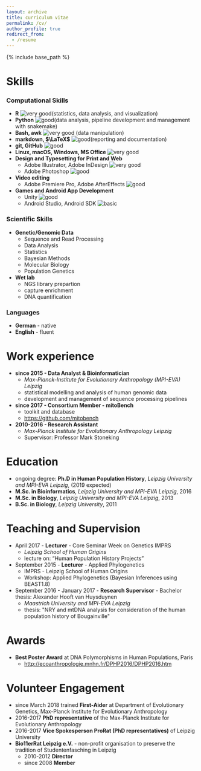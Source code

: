 ```yaml
---
layout: archive
title: curriculum vitae
permalink: /cv/
author_profile: true
redirect_from:
  - /resume
---
```


{% include base_path %}


Skills
======

### Computational Skills

* **R** ![very good][c3](statistics, data analysis, and visualization)
* **Python** ![good][c2](data analysis, pipeline development and management with snakemake)
* **Bash, awk** ![very good][c3] (data manipulation)
* **markdown, $\LaTeX$** ![good][c2](reporting and documentation)
* **git, GitHub** ![good][c2]
* **Linux, macOS, Windows, MS Office** ![very good][c3]
* **Design and Typesetting for Print and Web**
  * Adobe Illustrator, Adobe InDesign ![very good][c3]
  * Adobe Photoshop ![good][c2]
* **Video editing**
  * Adobe Premiere Pro, Adobe AfterEffects ![good][c2] 
* **Games and Android App Development**
  * Unity ![good][c2] 
  * Android Studio, Android SDK ![basic][c1]
    


### Scientific Skills

* **Genetic/Genomic Data**
  * Sequence and Read Processing
  * Data Analysis
  * Statistics
  * Bayesian Methods
  * Molecular Biology
  * Population Genetics
* **Wet lab**
  * NGS library prepartion
  * capture enrichment
  * DNA quantification

### Languages

* **German** - native
* **English** - fluent

Work experience
======
* **since 2015 - Data Analyst & Bioinformatician** 
  - *Max-Planck-Institute for Evolutionary Anthropology (MPI-EVA) Leipzig*
  - statistical modelling and analysis of human genomic data
  - development and management of sequence processing pipelines
* **since 2017 - Consortium Member - mitoBench** 
  - toolkit and database 
  - https://github.com/mitobench
* **2010-2016 - Research Assistant**
  * *Max-Planck Institute for Evolutionary Anthropology Leipzig*
  * Supervisor: Professor Mark Stoneking


Education
======
* ongoing degree: **Ph.D in Human Population History**, *Leipzig University and MPI-EVA Leipzig*, (2019 expected)
* **M.Sc. in Bioinformatics**, *Leipzig University and MPI-EVA Leipzig*, 2016
* **M.Sc. in Biology**, *Leipzig University and MPI-EVA Leipzig*, 2013
* **B.Sc. in Biology**, *Leipzig University*, 2011

Teaching and Supervision
======
* April 2017 - **Lecturer** - Core Seminar Week on Genetics IMPRS 
  * *Leipzig School of Human Origins*
  * lecture on: “Human Population History Projects” 
* September 2015 - **Lecturer** - Applied Phylogenetics 
  * IMPRS - Leipzig School of Human Origins
  * Workshop: Applied Phylogenetics (Bayesian Inferences using BEAST1.8)
* September 2016 - January 2017 - **Research Supervisor** - Bachelor thesis: Alexander Hooft van Huysduynen
  - *Maastrich University and MPI-EVA Leipzig*
  * thesis: "NRY and mtDNA analysis for consideration of the human population history of Bougainville"




<!---
Publications
======
  <ul>{% for post in site.publications %}
    {% include archive-single-cv.html %}
  {% endfor %}</ul>
--->

Awards
======
* **Best Poster Award** at DNA Polymorphisms in Human Populations, Paris
  * http://ecoanthropologie.mnhn.fr/DPHP2016/DPHP2016.htm


Volunteer Engagement
======
* since March 2018 trained **First-Aider** at Department of Evolutionary Genetics, Max-Planck Institute for Evolutionary Anthropology
* 2016-2017 **PhD representative** of the Max-Planck Institute for Evolutionary Anthropology
* 2016-2017 **Vice Spokesperson ProRat (PhD representatives)** of Leipzig University
* **Bio11erRat Leipzig e.V.** - non-profit organisation to preserve the tradition of Studentenfasching in Leipzig
  * 2010-2012 **Director**
  * since 2008 **Member** 

[c3]: https://emacholdt.github.io/images/circle-02.png "very good"
[c2]: https://emacholdt.github.io/images/circle-03.png "good"
[c1]: https://emacholdt.github.io/images/circle-04.png "basic"
